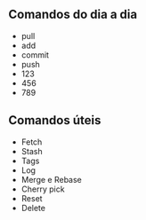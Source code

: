 ## Comandos do dia a dia

- pull
- add
- commit
- push
- 123
- 456
- 789

## Comandos úteis

- Fetch
- Stash
- Tags
- Log
- Merge e Rebase
- Cherry pick
- Reset
- Delete
